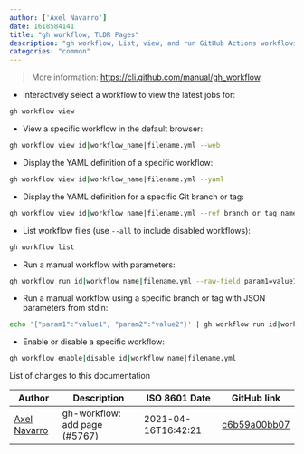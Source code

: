 ```yaml
---
author: ['Axel Navarro']
date: 1618584141
title: "gh workflow, TLDR Pages"
description: "gh workflow, List, view, and run GitHub Actions workflows."
categories: "common"
---
```

> More information: <https://cli.github.com/manual/gh_workflow>.

- Interactively select a workflow to view the latest jobs for:

```bash
gh workflow view
```

- View a specific workflow in the default browser:

```bash
gh workflow view id|workflow_name|filename.yml --web
```

- Display the YAML definition of a specific workflow:

```bash
gh workflow view id|workflow_name|filename.yml --yaml
```

- Display the YAML definition for a specific Git branch or tag:

```bash
gh workflow view id|workflow_name|filename.yml --ref branch_or_tag_name --yaml
```

- List workflow files (use `--all` to include disabled workflows):

```bash
gh workflow list
```

- Run a manual workflow with parameters:

```bash
gh workflow run id|workflow_name|filename.yml --raw-field param1=value1 --raw-field param2=value2
```

- Run a manual workflow using a specific branch or tag with JSON parameters from stdin:

```bash
echo '{"param1":"value1", "param2":"value2"}' | gh workflow run id|workflow_name|filename.yml --ref branch_or_tag_name
```

- Enable or disable a specific workflow:

```bash
gh workflow enable|disable id|workflow_name|filename.yml
```
List of changes to this documentation


Author | Description | ISO 8601 Date | GitHub link
------|-----|-----|-----
[Axel Navarro](mailto:navarroaxel@gmail.com) | gh-workflow: add page (#5767) | 2021-04-16T16:42:21 | [c6b59a00bb07](https://github.com/tldr-pages/tldr/commit/c6b59a00bb07a617d4a81022b133ebd990733fa2)

